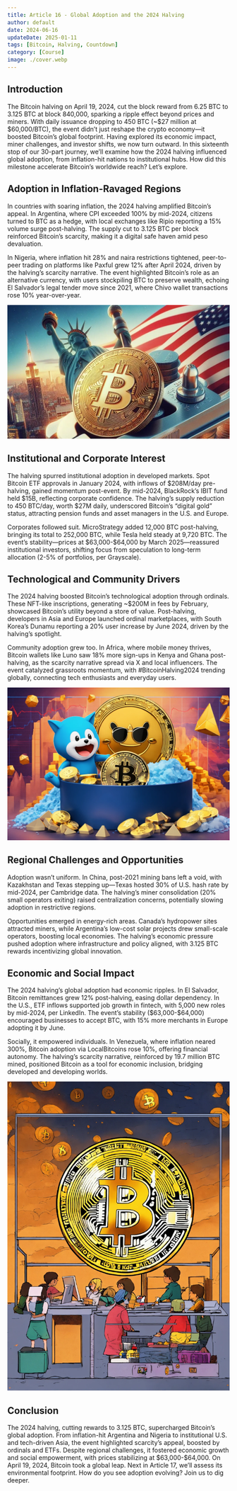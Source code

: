 ```yaml
---
title: Article 16 - Global Adoption and the 2024 Halving
author: default
date: 2024-06-16
updateDate: 2025-01-11
tags: [Bitcoin, Halving, Countdown]
category: [Course]
image: ./cover.webp
---
```


## Introduction

The Bitcoin halving on April 19, 2024, cut the block reward from 6.25 BTC to 3.125 BTC at block 840,000, sparking a ripple effect beyond prices and miners. With daily issuance dropping to 450 BTC (~\$27 million at \$60,000/BTC), the event didn’t just reshape the crypto economy—it boosted Bitcoin’s global footprint. Having explored its economic impact, miner challenges, and investor shifts, we now turn outward. In this sixteenth stop of our 30-part journey, we’ll examine how the 2024 halving influenced global adoption, from inflation-hit nations to institutional hubs. How did this milestone accelerate Bitcoin’s worldwide reach? Let’s explore.

## Adoption in Inflation-Ravaged Regions

In countries with soaring inflation, the 2024 halving amplified Bitcoin’s appeal. In Argentina, where CPI exceeded 100% by mid-2024, citizens turned to BTC as a hedge, with local exchanges like Ripio reporting a 15% volume surge post-halving. The supply cut to 3.125 BTC per block reinforced Bitcoin’s scarcity, making it a digital safe haven amid peso devaluation.

In Nigeria, where inflation hit 28% and naira restrictions tightened, peer-to-peer trading on platforms like Paxful grew 12% after April 2024, driven by the halving’s scarcity narrative. The event highlighted Bitcoin’s role as an alternative currency, with users stockpiling BTC to preserve wealth, echoing El Salvador’s legal tender move since 2021, where Chivo wallet transactions rose 10% year-over-year.

![Image 1: "Inflation Adoption Surge"](./1.inflation-adoption-surge.webp)

## Institutional and Corporate Interest

The halving spurred institutional adoption in developed markets. Spot Bitcoin ETF approvals in January 2024, with inflows of \$208M/day pre-halving, gained momentum post-event. By mid-2024, BlackRock’s IBIT fund held \$15B, reflecting corporate confidence. The halving’s supply reduction to 450 BTC/day, worth \$27M daily, underscored Bitcoin’s “digital gold” status, attracting pension funds and asset managers in the U.S. and Europe.

Corporates followed suit. MicroStrategy added 12,000 BTC post-halving, bringing its total to 252,000 BTC, while Tesla held steady at 9,720 BTC. The event’s stability—prices at \$63,000-\$64,000 by March 2025—reassured institutional investors, shifting focus from speculation to long-term allocation (2-5% of portfolios, per Grayscale).

## Technological and Community Drivers

The 2024 halving boosted Bitcoin’s technological adoption through ordinals. These NFT-like inscriptions, generating ~\$200M in fees by February, showcased Bitcoin’s utility beyond a store of value. Post-halving, developers in Asia and Europe launched ordinal marketplaces, with South Korea’s Dunamu reporting a 20% user increase by June 2024, driven by the halving’s spotlight.

Community adoption grew too. In Africa, where mobile money thrives, Bitcoin wallets like Luno saw 18% more sign-ups in Kenya and Ghana post-halving, as the scarcity narrative spread via X and local influencers. The event catalyzed grassroots momentum, with #BitcoinHalving2024 trending globally, connecting tech enthusiasts and everyday users.

![Image 2: "Ordinal Adoption Wave"](./2.ordinal-adoption-wave.webp)

## Regional Challenges and Opportunities

Adoption wasn’t uniform. In China, post-2021 mining bans left a void, with Kazakhstan and Texas stepping up—Texas hosted 30% of U.S. hash rate by mid-2024, per Cambridge data. The halving’s miner consolidation (20% small operators exiting) raised centralization concerns, potentially slowing adoption in restrictive regions.

Opportunities emerged in energy-rich areas. Canada’s hydropower sites attracted miners, while Argentina’s low-cost solar projects drew small-scale operators, boosting local economies. The halving’s economic pressure pushed adoption where infrastructure and policy aligned, with 3.125 BTC rewards incentivizing global innovation.

## Economic and Social Impact

The 2024 halving’s global adoption had economic ripples. In El Salvador, Bitcoin remittances grew 12% post-halving, easing dollar dependency. In the U.S., ETF inflows supported job growth in fintech, with 5,000 new roles by mid-2024, per LinkedIn. The event’s stability (\$63,000-\$64,000) encouraged businesses to accept BTC, with 15% more merchants in Europe adopting it by June.

Socially, it empowered individuals. In Venezuela, where inflation neared 300%, Bitcoin adoption via LocalBitcoins rose 10%, offering financial autonomy. The halving’s scarcity narrative, reinforced by 19.7 million BTC mined, positioned Bitcoin as a tool for economic inclusion, bridging developed and developing worlds.

![Image 3: "Global Impact Map"](./3.economic-social-impact.webp)

## Conclusion

The 2024 halving, cutting rewards to 3.125 BTC, supercharged Bitcoin’s global adoption. From inflation-hit Argentina and Nigeria to institutional U.S. and tech-driven Asia, the event highlighted scarcity’s appeal, boosted by ordinals and ETFs. Despite regional challenges, it fostered economic growth and social empowerment, with prices stabilizing at \$63,000-\$64,000. On April 19, 2024, Bitcoin took a global leap. Next in Article 17, we’ll assess its environmental footprint. How do you see adoption evolving? Join us to dig deeper.
